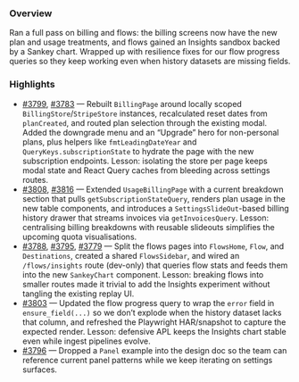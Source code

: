 ### Overview
Ran a full pass on billing and flows: the billing screens now have the new plan and usage treatments, and flows gained an Insights sandbox backed by a Sankey chart. Wrapped up with resilience fixes for our flow progress queries so they keep working even when history datasets are missing fields.

### Highlights
- [#3799](https://github.com/axiomhq/app/pull/3799), [#3783](https://github.com/axiomhq/app/pull/3783) — Rebuilt `BillingPage` around locally scoped `BillingStore`/`StripeStore` instances, recalculated reset dates from `planCreated`, and routed plan selection through the existing modal. Added the downgrade menu and an “Upgrade” hero for non-personal plans, plus helpers like `fmtLeadingDateYear` and `QueryKeys.subscriptionState` to hydrate the page with the new subscription endpoints. Lesson: isolating the store per page keeps modal state and React Query caches from bleeding across settings routes.
- [#3808](https://github.com/axiomhq/app/pull/3808), [#3816](https://github.com/axiomhq/app/pull/3816) — Extended `UsageBillingPage` with a current breakdown section that pulls `getSubscriptionStateQuery`, renders plan usage in the new table components, and introduces a `SettingsSlideOut`-based billing history drawer that streams invoices via `getInvoicesQuery`. Lesson: centralising billing breakdowns with reusable slideouts simplifies the upcoming quota visualisations.
- [#3788](https://github.com/axiomhq/app/pull/3788), [#3795](https://github.com/axiomhq/app/pull/3795), [#3779](https://github.com/axiomhq/app/pull/3779) — Split the flows pages into `FlowsHome`, `Flow`, and `Destinations`, created a shared `FlowsSidebar`, and wired an `/flows/insights` route (dev-only) that queries flow stats and feeds them into the new `SankeyChart` component. Lesson: breaking flows into smaller routes made it trivial to add the Insights experiment without tangling the existing replay UI.
- [#3803](https://github.com/axiomhq/app/pull/3803) — Updated the flow progress query to wrap the `error` field in `ensure_field(...)` so we don’t explode when the history dataset lacks that column, and refreshed the Playwright HAR/snapshot to capture the expected render. Lesson: defensive APL keeps the Insights chart stable even while ingest pipelines evolve.
- [#3796](https://github.com/axiomhq/app/pull/3796) — Dropped a `Panel` example into the design doc so the team can reference current panel patterns while we keep iterating on settings surfaces.
